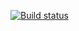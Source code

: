 [![Build status](https://ci.appveyor.com/api/projects/status/cjehmqoxu81nau6y?svg=true)](https://ci.appveyor.com/project/LadyBag/autolesson2task1)